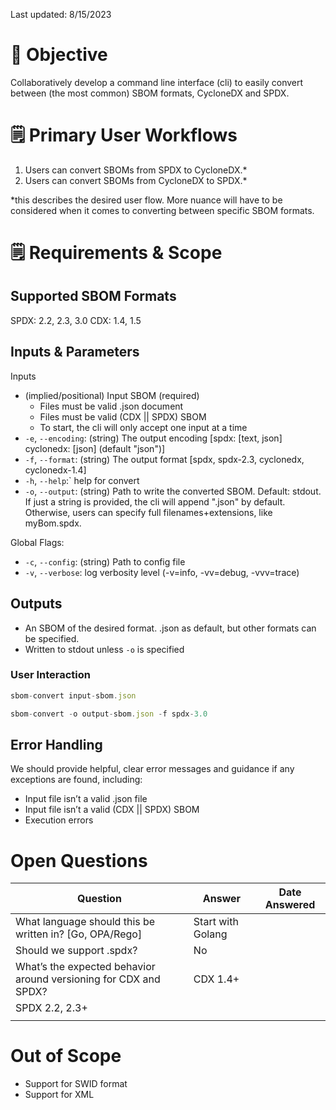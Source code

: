 Last updated: 8/15/2023 

# 🎯 Objective

Collaboratively develop a command line interface (cli) to easily convert between (the most common) SBOM formats, CycloneDX and SPDX. 


# 🗒️ Primary User Workflows

1. Users can convert SBOMs from SPDX to CycloneDX.*
2. Users can convert SBOMs from CycloneDX to SPDX.*

*this describes the desired user flow. More nuance will have to be considered when it comes to converting between specific SBOM formats. 


# 🗒️ Requirements & Scope

## Supported SBOM Formats

SPDX: 2.2, 2.3, 3.0
CDX: 1.4, 1.5

## Inputs & Parameters

Inputs

- (implied/positional) Input SBOM (required)
    - Files must be valid .json document
    - Files must be valid (CDX || SPDX) SBOM
    - To start, the cli will only accept one input at a time
- `-e`, `--encoding`: (string) The output encoding [spdx: [text, json] cyclonedx: [json] (default "json")]
- `-f`, `--format`: (string) The output format [spdx, spdx-2.3, cyclonedx, cyclonedx-1.4]
- `-h`, `--help`:` help for convert
- `-o`, `--output`:  (string) Path to write the converted SBOM. Default: stdout. If just a string is provided, the cli will append ".json" by default. Otherwise, users can specify full filenames+extensions, like myBom.spdx. 

Global Flags:
- `-c`, `--config`: (string) Path to config file
- `-v`, `--verbose`: log verbosity level (-v=info, -vv=debug, -vvv=trace)




## Outputs

- An SBOM of the desired format. .json as default, but other formats can be specified. 
- Written to stdout unless `-o` is specified


### User Interaction

```jsx
sbom-convert input-sbom.json 

sbom-convert -o output-sbom.json -f spdx-3.0
```


## Error Handling

We should provide helpful, clear error messages and guidance if any exceptions are found, including:

- Input file isn’t a valid .json file
- Input file isn’t a valid (CDX || SPDX) SBOM
- Execution errors


# Open Questions

| Question | Answer | Date Answered |
| --- | --- | --- |
| What language should this be written in? [Go, OPA/Rego] | Start with Golang |  |
| Should we support .spdx? | No |  |
| What’s the expected behavior around versioning for CDX and SPDX? | CDX 1.4+
SPDX 2.2, 2.3+ |  |
|  |  |  |


# Out of Scope

- Support for SWID format
- Support for XML